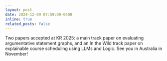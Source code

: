 ```yaml
---
layout: post
date: 2024-12-09 07:59:00-0400
inline: true
related_posts: false
---
```


Two papers accepted at KR 2025: a main track paper on evaluating argumentative statement graphs, and an In the Wild track paper on explainable course scheduling using LLMs and Logic. See you in Australia in November!